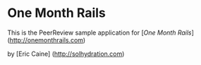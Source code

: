# One Month Rails

This is the PeerReview sample application for
[*One Month Rails*] (http://onemonthrails.com)

by [Eric Caine] (http://solhydration.com)